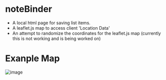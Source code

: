 # noteBinder
- A local html page for saving list items.
- A leaflet.js map to access client 'Location Data' 
- An attempt to randomize the coordinates for the leaflet.js map (currently this is not working and is being worked on)

# Exanple Map
![image](https://github.com/CloudsWeight/noteBinder/assets/22231598/39c9ca69-b95b-4dda-8dce-551b866e542a)

